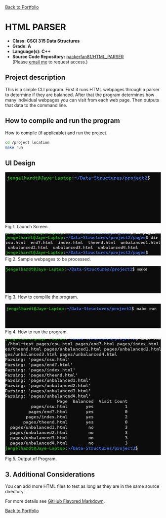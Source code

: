 [Back to Portfolio](./)

HTML PARSER
===============

-   **Class: CSCI 315 Data Structures**
-   **Grade: A**
-   **Language(s): C++** 
-   **Source Code Repository:** [packerfan81/HTML_PARSER](https://github.com/Packerfan81/Data-Structures/tree/master/project2)  
    (Please [email me](mailto:jeengelhardt@csustudent.net?subject=GitHub%20Access) to request access.)

## Project description

 This is a simple CLI program.  First it runs HTML webpages through a parser to determine if they are balanced.  After that the program determines how many individual webpages you can visit from each web page.  Then outputs that data to the command line.


## How to compile and run the program

How to compile (if applicable) and run the project.

```bash
cd /project location
make run
```

## UI Design


![screenshot](images/OpeningScreen.png)  
Fig 1. Launch Screen.


![screenshot](images/Webpages.png)  
Fig 2. Sample webpages to be processed.



![screenshot](images/Build.png)  
Fig 3. How to complile the program.



![screenshot](images/Run.png)  
Fig 4. How to run the program.


![screenshot](images/Output.png)  
Fig 5. Output of Program.

## 3. Additional Considerations

You can add more HTML files to test as long as they are in the same source directory.

For more details see [GitHub Flavored Markdown](https://guides.github.com/features/mastering-markdown/).

[Back to Portfolio](./)
